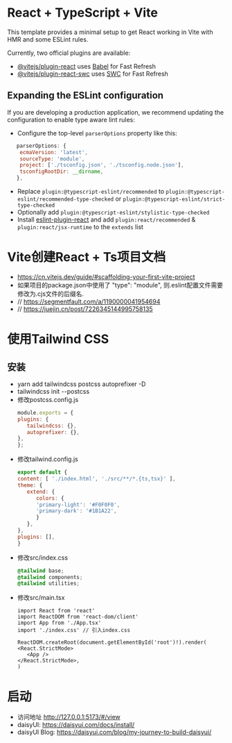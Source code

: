 # React + TypeScript + Vite

This template provides a minimal setup to get React working in Vite with HMR and some ESLint rules.

Currently, two official plugins are available:

- [@vitejs/plugin-react](https://github.com/vitejs/vite-plugin-react/blob/main/packages/plugin-react/README.md) uses [Babel](https://babeljs.io/) for Fast Refresh
- [@vitejs/plugin-react-swc](https://github.com/vitejs/vite-plugin-react-swc) uses [SWC](https://swc.rs/) for Fast Refresh

## Expanding the ESLint configuration

If you are developing a production application, we recommend updating the configuration to enable type aware lint rules:

- Configure the top-level `parserOptions` property like this:

```js
   parserOptions: {
    ecmaVersion: 'latest',
    sourceType: 'module',
    project: ['./tsconfig.json', './tsconfig.node.json'],
    tsconfigRootDir: __dirname,
   },
```

- Replace `plugin:@typescript-eslint/recommended` to `plugin:@typescript-eslint/recommended-type-checked` or `plugin:@typescript-eslint/strict-type-checked`
- Optionally add `plugin:@typescript-eslint/stylistic-type-checked`
- Install [eslint-plugin-react](https://github.com/jsx-eslint/eslint-plugin-react) and add `plugin:react/recommended` & `plugin:react/jsx-runtime` to the `extends` list

# Vite创建React + Ts项目文档
 - https://cn.vitejs.dev/guide/#scaffolding-your-first-vite-project
 - 如果项目的package.json中使用了 "type": "module", 则.eslint配置文件需要修改为.cjs文件的后缀名.
 - // https://segmentfault.com/a/1190000041954694
 - // https://juejin.cn/post/7226345144995758135


# 使用Tailwind CSS 
## 安装
 - yarn add tailwindcss postcss autoprefixer -D
 - tailwindcss init --postcss
 - 修改postcss.config.js
   ```js
   module.exports = {
   plugins: {
      tailwindcss: {},
      autoprefixer: {},
   },
   };
   ```
 - 修改tailwind.config.js
   ```js
   export default {
   content: [ './index.html', './src/**/*.{ts,tsx}' ],
   theme: {
      extend: {
         colors: {
         'primary-light': '#F0F0F0',
         'primary-dark': '#1B1A22',
         }
      },
   },
   plugins: [],
   }
   ```
 - 修改src/index.css
   ```css
   @tailwind base;
   @tailwind components;
   @tailwind utilities;
   ```
 - 修改src/main.tsx
   ```tsx
   import React from 'react'
   import ReactDOM from 'react-dom/client'
   import App from './App.tsx'
   import './index.css' // 引入index.css

   ReactDOM.createRoot(document.getElementById('root')!).render(
   <React.StrictMode>
      <App />
   </React.StrictMode>,
   )
   ```

 # 启动
  - 访问地址 http://127.0.0.1:5173/#/view
  - daisyUI: https://daisyui.com/docs/install/
  - daisyUI Blog: https://daisyui.com/blog/my-journey-to-build-daisyui/


 